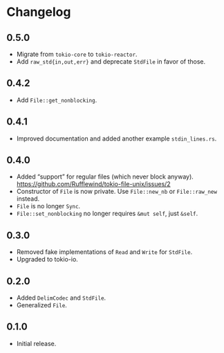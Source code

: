 # Changelog

## 0.5.0

  - Migrate from `tokio-core` to `tokio-reactor`.
  - Add `raw_std{in,out,err}` and deprecate `StdFile` in favor of those.

## 0.4.2

  - Add `File::get_nonblocking`.

## 0.4.1

  - Improved documentation and added another example `stdin_lines.rs`.

## 0.4.0

  - Added “support” for regular files (which never block anyway).
    https://github.com/Rufflewind/tokio-file-unix/issues/2
  - Constructor of `File` is now private.
    Use `File::new_nb` or `File::raw_new` instead.
  - `File` is no longer `Sync`.
  - `File::set_nonblocking` no longer requires `&mut self`, just `&self`.

## 0.3.0

  - Removed fake implementations of `Read` and `Write` for `StdFile`.
  - Upgraded to tokio-io.

## 0.2.0

  - Added `DelimCodec` and `StdFile`.
  - Generalized `File`.

## 0.1.0

  - Initial release.
